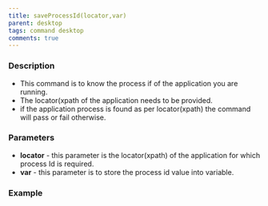 ```yaml
---
title: saveProcessId(locator,var)
parent: desktop
tags: command desktop
comments: true
---
```


### Description

- This command is to know the process if of the application you are running.
- The locator(xpath of the application needs to be provided.
- if the application process is found as per locator(xpath) the command will pass or fail otherwise.

### Parameters

- **locator** - this parameter is the locator(xpath) of the application for which process Id is required.
- **var** - this parameter is to store the process id value into variable.

### Example
